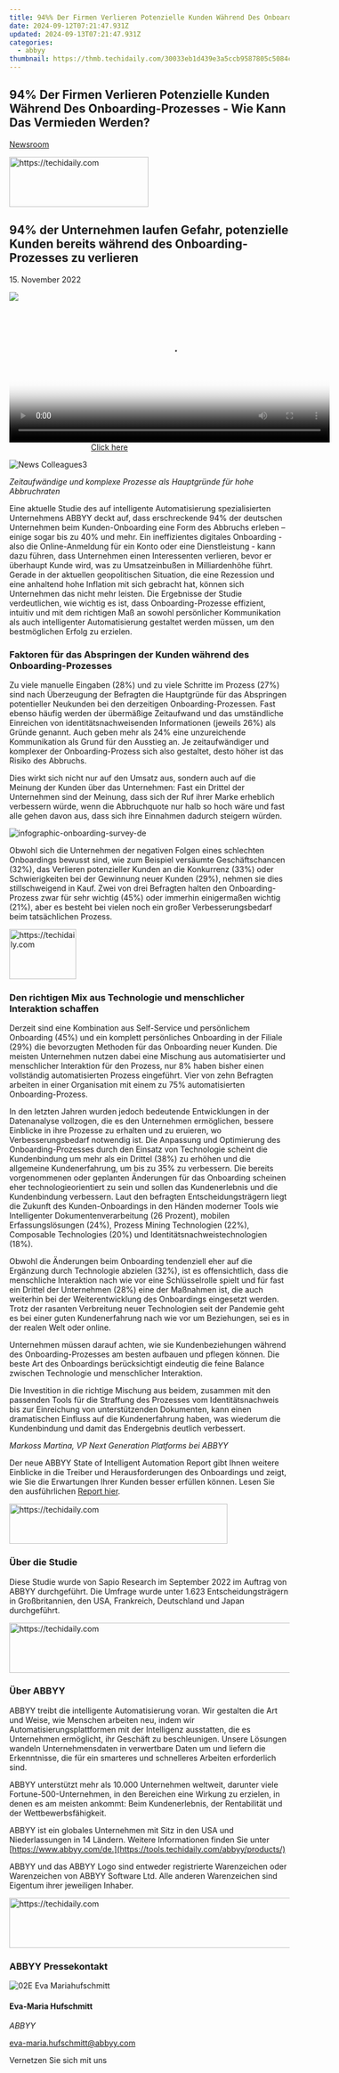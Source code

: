 ```yaml
---
title: 94%% Der Firmen Verlieren Potenzielle Kunden Während Des Onboarding-Prozesses - Wie Kann Das Vermieden Werden?
date: 2024-09-12T07:21:47.931Z
updated: 2024-09-13T07:21:47.931Z
categories:
  - abbyy
thumbnail: https://thmb.techidaily.com/30033eb1d439e3a5ccb9587805c5084ce6ce6344b14d88b85b8e477a0430e0fc.jpg
---
```


## 94% Der Firmen Verlieren Potenzielle Kunden Während Des Onboarding-Prozesses - Wie Kann Das Vermieden Werden?

[Newsroom](https://tools.techidaily.com/abbyy/products/)

<!-- affiliate ads begin -->
<a href="https://bluettius.sjv.io/c/5597632/2139108/17108" target="_top" id="2139108">
  <img src="//a.impactradius-go.com/display-ad/17108-2139108" border="0" alt="https://techidaily.com" width="250" height="90"/>
</a>
<img height="0" width="0" src="https://bluettius.sjv.io/i/5597632/2139108/17108" style="position:absolute;visibility:hidden;" border="0" />
<!-- affiliate ads end -->

## 94% der Unternehmen laufen Gefahr, potenzielle Kunden bereits während des Onboarding-Prozesses zu verlieren

15\. November 2022

![](https://content.abbyy.com/-/media/project/abbyy/abbyy/branchtemplates/shutterstock_1272462163_1296-x-729.jpg?h=729&iar=0&w=1296)

<!-- affiliate ads begin -->
<span id="1982570">
					<video width="576" height="240" style="cursor:pointer"
           poster="//a.impactradius-go.com/display-clicktoplayimage/1982570.png"
           onclick="if(!this.playClicked){this.play();this.setAttribute('controls',true);this.playClicked=true;}">
	   <source src="//a.impactradius-go.com/display-ad/22993-1982570">
	   <img src="//a.impactradius-go.com/display-clicktoplayimage/1982570.png" style="border: none; height: 100%; width: 100%; object-fit: contain">
	</video>
	<div style="width:360px;text-align:center"><a href="javascript:window.open(decodeURIComponent('https%3A%2F%2Fhomestyler.sjv.io%2Fc%2F5597632%2F1982570%2F22993'), '_blank');void(0);">Click here</a></div>
</span>
<img height="0" width="0" src="https://imp.pxf.io/i/5597632/1982570/22993" style="position:absolute;visibility:hidden;" border="0" />
<!-- affiliate ads end -->

![News Colleagues3](https://static1.abbyy.com/abbyycommedia/33750/news-colleagues3.jpg) 

_Zeitaufwändige und komplexe Prozesse als Hauptgründe für hohe Abbruchraten_

Eine aktuelle Studie des auf intelligente Automatisierung spezialisierten Unternehmens ABBYY deckt auf, dass erschreckende 94% der deutschen Unternehmen beim Kunden-Onboarding eine Form des Abbruchs erleben – einige sogar bis zu 40% und mehr. Ein ineffizientes digitales Onboarding - also die Online-Anmeldung für ein Konto oder eine Dienstleistung - kann dazu führen, dass Unternehmen einen Interessenten verlieren, bevor er überhaupt Kunde wird, was zu Umsatzeinbußen in Milliardenhöhe führt. Gerade in der aktuellen geopolitischen Situation, die eine Rezession und eine anhaltend hohe Inflation mit sich gebracht hat, können sich Unternehmen das nicht mehr leisten. Die Ergebnisse der Studie verdeutlichen, wie wichtig es ist, dass Onboarding-Prozesse effizient, intuitiv und mit dem richtigen Maß an sowohl persönlicher Kommunikation als auch intelligenter Automatisierung gestaltet werden müssen, um den bestmöglichen Erfolg zu erzielen.

### Faktoren für das Abspringen der Kunden während des Onboarding-Prozesses

Zu viele manuelle Eingaben (28%) und zu viele Schritte im Prozess (27%) sind nach Überzeugung der Befragten die Hauptgründe für das Abspringen potentieller Neukunden bei den derzeitigen Onboarding-Prozessen. Fast ebenso häufig werden der übermäßige Zeitaufwand und das umständliche Einreichen von identitätsnachweisenden Informationen (jeweils 26%) als Gründe genannt. Auch geben mehr als 24% eine unzureichende Kommunikation als Grund für den Ausstieg an. Je zeitaufwändiger und komplexer der Onboarding-Prozess sich also gestaltet, desto höher ist das Risiko des Abbruchs.

Dies wirkt sich nicht nur auf den Umsatz aus, sondern auch auf die Meinung der Kunden über das Unternehmen: Fast ein Drittel der Unternehmen sind der Meinung, dass sich der Ruf ihrer Marke erheblich verbessern würde, wenn die Abbruchquote nur halb so hoch wäre und fast alle gehen davon aus, dass sich ihre Einnahmen dadurch steigern würden.

![infographic-onboarding-survey-de](https://static1.abbyy.com/abbyycommedia/36367/infographic-onboarding-survey-de.jpg?width=900&height=1242)

Obwohl sich die Unternehmen der negativen Folgen eines schlechten Onboardings bewusst sind, wie zum Beispiel versäumte Geschäftschancen (32%), das Verlieren potenzieller Kunden an die Konkurrenz (33%) oder Schwierigkeiten bei der Gewinnung neuer Kunden (29%), nehmen sie dies stillschweigend in Kauf. Zwei von drei Befragten halten den Onboarding-Prozess zwar für sehr wichtig (45%) oder immerhin einigermaßen wichtig (21%), aber es besteht bei vielen noch ein großer Verbesserungsbedarf beim tatsächlichen Prozess.

<!-- affiliate ads begin -->
<a href="https://aligracehair.sjv.io/c/5597632/2135348/19272" target="_top" id="2135348">
  <img src="//a.impactradius-go.com/display-ad/19272-2135348" border="0" alt="https://techidaily.com" width="120" height="90"/>
</a>
<img height="0" width="0" src="https://aligracehair.sjv.io/i/5597632/2135348/19272" style="position:absolute;visibility:hidden;" border="0" />
<!-- affiliate ads end -->

### Den richtigen Mix aus Technologie und menschlicher Interaktion schaffen

Derzeit sind eine Kombination aus Self-Service und persönlichem Onboarding (45%) und ein komplett persönliches Onboarding in der Filiale (29%) die bevorzugten Methoden für das Onboarding neuer Kunden. Die meisten Unternehmen nutzen dabei eine Mischung aus automatisierter und menschlicher Interaktion für den Prozess, nur 8% haben bisher einen vollständig automatisierten Prozess eingeführt. Vier von zehn Befragten arbeiten in einer Organisation mit einem zu 75% automatisierten Onboarding-Prozess.

In den letzten Jahren wurden jedoch bedeutende Entwicklungen in der Datenanalyse vollzogen, die es den Unternehmen ermöglichen, bessere Einblicke in ihre Prozesse zu erhalten und zu eruieren, wo Verbesserungsbedarf notwendig ist. Die Anpassung und Optimierung des Onboarding-Prozesses durch den Einsatz von Technologie scheint die Kundenbindung um mehr als ein Drittel (38%) zu erhöhen und die allgemeine Kundenerfahrung, um bis zu 35% zu verbessern. Die bereits vorgenommenen oder geplanten Änderungen für das Onboarding scheinen eher technologieorientiert zu sein und sollen das Kundenerlebnis und die Kundenbindung verbessern. Laut den befragten Entscheidungsträgern liegt die Zukunft des Kunden-Onboardings in den Händen moderner Tools wie Intelligenter Dokumentenverarbeitung (26 Prozent), mobilen Erfassungslösungen (24%), Prozess Mining Technologien (22%), Composable Technologies (20%) und Identitätsnachweistechnologien (18%).

Obwohl die Änderungen beim Onboarding tendenziell eher auf die Ergänzung durch Technologie abzielen (32%), ist es offensichtlich, dass die menschliche Interaktion nach wie vor eine Schlüsselrolle spielt und für fast ein Drittel der Unternehmen (28%) eine der Maßnahmen ist, die auch weiterhin bei der Weiterentwicklung des Onboardings eingesetzt werden. Trotz der rasanten Verbreitung neuer Technologien seit der Pandemie geht es bei einer guten Kundenerfahrung nach wie vor um Beziehungen, sei es in der realen Welt oder online.

Unternehmen müssen darauf achten, wie sie Kundenbeziehungen während des Onboarding-Prozesses am besten aufbauen und pflegen können. Die beste Art des Onboardings berücksichtigt eindeutig die feine Balance zwischen Technologie und menschlicher Interaktion.

  
Die Investition in die richtige Mischung aus beidem, zusammen mit den passenden Tools für die Straffung des Prozesses vom Identitätsnachweis bis zur Einreichung von unterstützenden Dokumenten, kann einen dramatischen Einfluss auf die Kundenerfahrung haben, was wiederum die Kundenbindung und damit das Endergebnis deutlich verbessert.

_Markoss Martina, VP Next Generation Platforms bei ABBYY_

Der neue ABBYY State of Intelligent Automation Report gibt Ihnen weitere Einblicke in die Treiber und Herausforderungen des Onboardings und zeigt, wie Sie die Erwartungen Ihrer Kunden besser erfüllen können. Lesen Sie den ausführlichen [Report hier](https://tools.techidaily.com/abbyy/products/).

<!-- affiliate ads begin -->
<a href="https://aligracehair.sjv.io/c/5597632/2135373/19272" target="_top" id="2135373">
  <img src="//a.impactradius-go.com/display-ad/19272-2135373" border="0" alt="https://techidaily.com" width="392" height="72"/>
</a>
<img height="0" width="0" src="https://aligracehair.sjv.io/i/5597632/2135373/19272" style="position:absolute;visibility:hidden;" border="0" />
<!-- affiliate ads end -->

### Über die Studie

Diese Studie wurde von Sapio Research im September 2022 im Auftrag von ABBYY durchgeführt. Die Umfrage wurde unter 1.623 Entscheidungsträgern in Großbritannien, den USA, Frankreich, Deutschland und Japan durchgeführt.

<!-- affiliate ads begin -->
<a href="https://unicoeye.pxf.io/c/5597632/2121335/18498" target="_top" id="2121335">
  <img src="//a.impactradius-go.com/display-ad/18498-2121335" border="0" alt="https://techidaily.com" width="728" height="90"/>
</a>
<img height="0" width="0" src="https://unicoeye.pxf.io/i/5597632/2121335/18498" style="position:absolute;visibility:hidden;" border="0" />
<!-- affiliate ads end -->

### Über ABBYY

ABBYY treibt die intelligente Automatisierung voran. Wir gestalten die Art und Weise, wie Menschen arbeiten neu, indem wir Automatisierungsplattformen mit der Intelligenz ausstatten, die es Unternehmen ermöglicht, ihr Geschäft zu beschleunigen. Unsere Lösungen wandeln Unternehmensdaten in verwertbare Daten um und liefern die Erkenntnisse, die für ein smarteres und schnelleres Arbeiten erforderlich sind.

ABBYY unterstützt mehr als 10.000 Unternehmen weltweit, darunter viele Fortune-500-Unternehmen, in den Bereichen eine Wirkung zu erzielen, in denen es am meisten ankommt: Beim Kundenerlebnis, der Rentabilität und der Wettbewerbsfähigkeit.

ABBYY ist ein globales Unternehmen mit Sitz in den USA und Niederlassungen in 14 Ländern. Weitere Informationen finden Sie unter [https://www.abbyy.com/de.](https://tools.techidaily.com/abbyy/products/)

ABBYY und das ABBYY Logo sind entweder registrierte Warenzeichen oder Warenzeichen von ABBYY Software Ltd. Alle anderen Warenzeichen sind Eigentum ihrer jeweiligen Inhaber. 

<!-- affiliate ads begin -->
<a href="https://ephamedtechinc.pxf.io/c/5597632/2137213/26400" target="_top" id="2137213">
  <img src="//a.impactradius-go.com/display-ad/26400-2137213" border="0" alt="https://techidaily.com" width="728" height="90"/>
</a>
<img height="0" width="0" src="https://ephamedtechinc.pxf.io/i/5597632/2137213/26400" style="position:absolute;visibility:hidden;" border="0" />
<!-- affiliate ads end -->

### ABBYY Pressekontakt

![02E Eva Mariahufschmitt](https://static4.abbyy.com/abbyycommedia/23663/02e-eva-mariahufschmitt.png)

#### Eva-Maria Hufschmitt

_ABBYY_

[eva-maria.hufschmitt@abbyy.com](https://tools.techidaily.com/abbyy/products/) 

Vernetzen Sie sich mit uns

<ins class="adsbygoogle"
     style="display:block"
     data-ad-format="autorelaxed"
     data-ad-client="ca-pub-7571918770474297"
     data-ad-slot="1223367746"></ins>

<ins class="adsbygoogle"
     style="display:block"
     data-ad-client="ca-pub-7571918770474297"
     data-ad-slot="8358498916"
     data-ad-format="auto"
     data-full-width-responsive="true"></ins>



